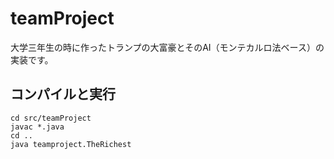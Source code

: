 # teamProject
大学三年生の時に作ったトランプの大富豪とそのAI（モンテカルロ法ベース）の実装です。
## コンパイルと実行
```
cd src/teamProject
javac *.java
cd ..
java teamproject.TheRichest
```
